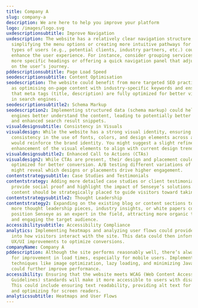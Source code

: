 ```yaml
---
title: Company A
slug: company-a
description: We are here to help you improve your platform
logo: /images/logo.svg
uxdescriptionsubtitle: Improve Navigation
uxdescription: The website has a relatively clear navigation structure, but
  simplifying the menu options or creating more intuitive pathways for different
  types of users (e.g., potential clients, industry partners, etc.) could
  enhance the user experience. For instance, consider grouping services under
  more specific headings or offering a quick navigation panel that adjusts based
  on the user’s journey.
pddescriptionsubtitle: Page Load Speed
seodescriptionsubtitle: Content Optimisation
seodescription: The website could benefit from more targeted SEO practices, such
  as optimising on-page content with industry-specific keywords and ensuring
  that meta tags (title, description) are fully optimized for better visibility
  in search engines.
seodescriptionsubtitle2: Schema Markup
seodescription2: Implementing structured data (schema markup) could help search
  engines better understand the content, leading to potentially better rankings
  and enhanced search result snippets.
visualdesignsubtitle: Consistency in Visuals
visualdesign: While the website has a strong visual identity, ensuring absolute
  consistency in the use of fonts, colors, and design elements across all pages
  would reinforce the brand identity. You might suggest a slight refinement or
  enhancement of the visual elements to align with current design trends.
visualdesignsubtitle2: Enhanced Call to Actions (CTAs)
visualdesign2: While CTAs are present, their design and placement could be
  optimized for better conversion. A/B testing different variations of CTAs
  might reveal which designs or placements drive higher engagement.
contentstrategysubtitle: Case Studies and Testimonials
contentstrategy: Adding more detailed case studies or client testimonials could
  provide social proof and highlight the impact of Senseye’s solutions. This
  content should be strategically placed to guide visitors toward taking action.
contentstrategysubtitle2: Thought Leadership
contentstrategy2: Expanding on the existing blog or content sections to include
  more thought leadership pieces, industry insights, or white papers could
  position Senseye as an expert in the field, attracting more organic traffic
  and engaging the target audience.
accessibilitysubtitle: Accessibility Compliance
analytics: Implementing heatmaps and analyzing user flows could provide insights
  into how visitors interact with the site. This data could then inform further
  UX/UI improvements to optimize conversions.
companyName: Company A
pddescription: Although the site performs reasonably well, there’s always room
  for improvement in load times, especially for mobile users. Implementing
  techniques like image optimization, lazy loading, and minimizing JavaScript
  could further improve performance.
accessibility: Ensuring that the website meets WCAG (Web Content Accessibility
  Guidelines) standards will make it more accessible to users with disabilities.
  This could include ensuring text readability, providing alt text for images,
  and optimizing for screen readers.
analyticssubtitle: Heatmaps and User Flows
---
```

